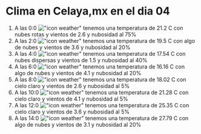 # Clima en Celaya,mx en el dia 04

1. A las 0:0 !["icon weather"](http://openweathermap.org/img/w/04n.png) tenemos una temperatura de 21.2 C con nubes rotas y  vientos de 2.6 y nubosidad al 75%
1. A las 2:0 !["icon weather"](http://openweathermap.org/img/w/02n.png) tenemos una temperatura de 19.5 C con algo de nubes y  vientos de 3.6 y nubosidad al 20%
1. A las 4:0 !["icon weather"](http://openweathermap.org/img/w/03n.png) tenemos una temperatura de 17.54 C con nubes dispersas y  vientos de 1.5 y nubosidad al 40%
1. A las 6:0 !["icon weather"](http://openweathermap.org/img/w/02n.png) tenemos una temperatura de 16.16 C con algo de nubes y  vientos de 4.1 y nubosidad al 20%
1. A las 8:0 !["icon weather"](http://openweathermap.org/img/w/01d.png) tenemos una temperatura de 18.02 C con cielo claro y  vientos de 2.6 y nubosidad al 5%
1. A las 10:0 !["icon weather"](http://openweathermap.org/img/w/01d.png) tenemos una temperatura de 21.28 C con cielo claro y  vientos de 4.1 y nubosidad al 5%
1. A las 12:0 !["icon weather"](http://openweathermap.org/img/w/01d.png) tenemos una temperatura de 25.35 C con cielo claro y  vientos de 3.6 y nubosidad al 5%
1. A las 14:0 !["icon weather"](http://openweathermap.org/img/w/02d.png) tenemos una temperatura de 27.79 C con algo de nubes y  vientos de 3.1 y nubosidad al 20%
